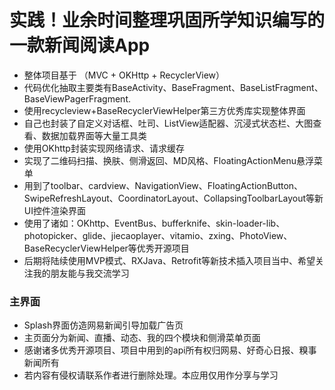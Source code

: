 
# 实践！业余时间整理巩固所学知识编写的一款新闻阅读App
* 整体项目基于 （MVC + OKHttp + RecyclerView）
* 代码优化抽取主要类有BaseActivity、BaseFragment、BaseListFragment、BaseViewPagerFragment.
* 使用recycleview+BaseRecyclerViewHelper第三方优秀库实现整体界面
* 自己也封装了自定义对话框、吐司、ListView适配器、沉浸式状态栏、大图查看、数据加载界面等大量工具类
* 使用OKhttp封装实现网络请求、请求缓存
* 实现了二维码扫描、换肤、侧滑返回、MD风格、FloatingActionMenu悬浮菜单
* 用到了toolbar、cardview、NavigationView、FloatingActionButton、SwipeRefreshLayout、CoordinatorLayout、CollapsingToolbarLayout等新UI控件渲染界面
* 使用了诸如：OKhttp、EventBus、bufferknife、skin-loader-lib、photopicker、glide、jiecaoplayer、vitamio、zxing、PhotoView、BaseRecyclerViewHelper等优秀开源项目
* 后期将陆续使用MVP模式、RXJava、Retrofit等新技术插入项目当中、希望关注我的朋友能与我交流学习

### 主界面
* Splash界面仿造网易新闻引导加载广告页
* 主页面分为新闻、直播、动态、我的四个模块和侧滑菜单页面
* 感谢诸多优秀开源项目、项目中用到的api所有权归网易、好奇心日报、糗事新闻所有
* 若内容有侵权请联系作者进行删除处理。本应用仅用作分享与学习

